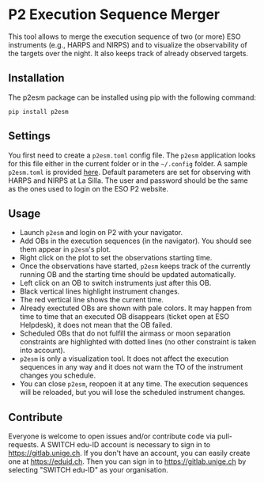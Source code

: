 # P2 Execution Sequence Merger

This tool allows to merge the execution sequence of two (or more) ESO instruments (e.g., HARPS and NIRPS)
and to visualize the observability of the targets over the night.
It also keeps track of already observed targets.

## Installation

The p2esm package can be installed using pip with the following command:

``pip install p2esm``

## Settings

You first need to create a `p2esm.toml` config file.
The `p2esm` application looks for this file either in the current folder or in the `~/.config` folder.
A sample `p2esm.toml` is provided [here](https://gitlab.unige.ch/delisle/p2esm/-/blob/main/example/p2esm.toml).
Default parameters are set for observing with HARPS and NIRPS at La Silla.
The user and password should be the same as the ones used to login on the ESO P2 website.

## Usage

- Launch `p2esm` and login on P2 with your navigator.
- Add OBs in the execution sequences (in the navigator). You should see them appear in `p2esm`'s plot.
- Right click on the plot to set the observations starting time.
- Once the observations have started, `p2esm` keeps track of the currently running OB and the starting time should be updated automatically.
- Left click on an OB to switch instruments just after this OB.
- Black vertical lines highlight instrument changes.
- The red vertical line shows the current time.
- Already exectuted OBs are shown with pale colors. It may happen from time to time that an executed OB disappears (ticket open at ESO Helpdesk), it does not mean that the OB failed.
- Scheduled OBs that do not fulfill the airmass or moon separation constraints are highlighted with dotted lines (no other constraint is taken into account).
- `p2esm` is only a visualization tool. It does not affect the execution sequences in any way and it does not warn the TO of the instrument changes you schedule.
- You can close `p2esm`, reopoen it at any time. The execution sequences will be reloaded, but you will lose the scheduled instrument changes.

## Contribute

Everyone is welcome to open issues and/or contribute code via pull-requests.
A SWITCH edu-ID account is necessary to sign in to https://gitlab.unige.ch.
If you don't have an account, you can easily create one at https://eduid.ch.
Then you can sign in to https://gitlab.unige.ch by selecting "SWITCH edu-ID" as your organisation.
